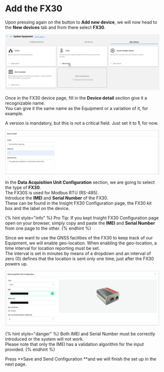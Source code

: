 # Add the FX30

Upon pressing again on the button to **Add new device**, we will now head to the **New devices** tab and from there select **FX30**.

![](<../../../../../.gitbook/assets/image (31).png>)

Once in the FX30 device page, fill in the **Device detail** section give it a recognizable name. \
You can give it the same name as the Equipment or a variation of it, for example.

A version is mandatory, but this is not a critical field. Just set it to **1**, for now.

![](<../../../../../.gitbook/assets/image (32).png>)

In the **Data Acquisition Unit Configuration** section, we are going to select the type of **FX30**.\
The FX30S is used for Modbus RTU (RS-485).\
Introduce the **IMEI** and **Serial Number** of the FX30.\
These can be found in the Insight FX30 Configuration page, the FX30 kit box and the label on the device.

{% hint style="info" %}
Pro Tip: If you kept Insight FX30 Configuration page open on your browser, simply copy and paste the **IMEI** and **Serial Number** from one page to the other.
{% endhint %}

Since we want to use the GNSS facilities of the FX30 to keep track of our Equipment, we will enable geo-location. When enabling the geo-location, a time interval for location reporting must be set.\
The interval is set in minutes by means of a dropdown and an interval of zero (0) defines that the location is sent only one time, just after the FX30 powers up.

![](<../../../../../.gitbook/assets/image (33).png>)

{% hint style="danger" %}
Both IMEI and Serial Number must be correctly introduced or the system will not work.\
Please note that only the IMEI has a validation algorithm for the input provided.
{% endhint %}

Press **Save and Send Configuration **and we will finish the set up in the next page.
